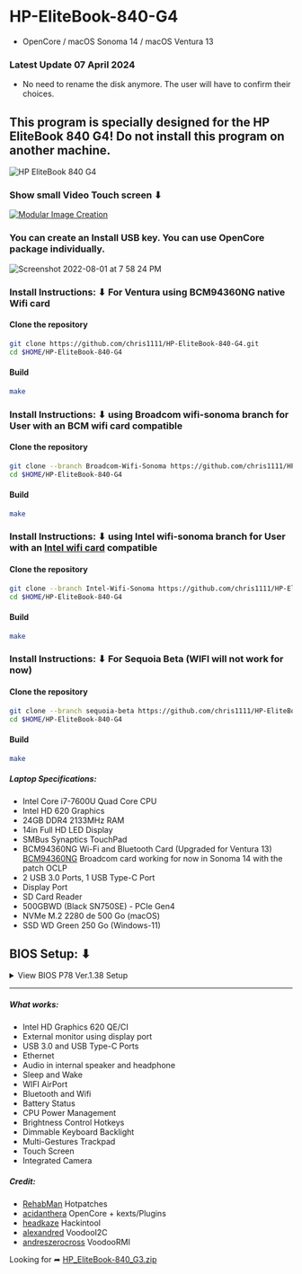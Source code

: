 # HP-EliteBook-840-G4
- OpenCore / macOS Sonoma 14 / macOS Ventura 13

### Latest Update 07 April 2024
- No need to rename the disk anymore. The user will have to confirm their choices.


## This program is specially designed for the HP EliteBook 840 G4! Do not install this program on another machine.


![HP EliteBook 840 G4](https://user-images.githubusercontent.com/6248794/180880895-2980622f-2421-4e36-a178-1fdedc10b38a.png)


### Show small Video Touch screen ⬇︎
[![Modular Image Creation](https://user-images.githubusercontent.com/6248794/180882015-aa6209bd-a10d-4a1e-85cf-d9729b8e0efc.png)](https://youtu.be/jwMZei4FWgo)

### You can create an Install USB key. You can use OpenCore package individually.
![Screenshot 2022-08-01 at 7 58 24 PM](https://user-images.githubusercontent.com/6248794/182264336-393bf0a0-5cde-498e-8bbc-e6f5cf76a1f0.png)


### Install Instructions: ⬇︎ For Ventura using BCM94360NG native Wifi card
#### Clone the repository
```bash
git clone https://github.com/chris1111/HP-EliteBook-840-G4.git
cd $HOME/HP-EliteBook-840-G4
```

#### Build
```bash
make
```


### Install Instructions: ⬇︎ using Broadcom wifi-sonoma branch for User with an BCM wifi card compatible
#### Clone the repository
```bash
git clone --branch Broadcom-Wifi-Sonoma https://github.com/chris1111/HP-EliteBook-840-G4.git
cd $HOME/HP-EliteBook-840-G4
```

#### Build
```bash
make
```

### Install Instructions: ⬇︎ using Intel wifi-sonoma branch for User with an [Intel wifi card](https://openintelwireless.github.io/itlwm/Compat.html#dvm-iwn) compatible
#### Clone the repository
```bash
git clone --branch Intel-Wifi-Sonoma https://github.com/chris1111/HP-EliteBook-840-G4.git
cd $HOME/HP-EliteBook-840-G4
```

#### Build
```bash
make
```

### Install Instructions: ⬇︎ For Sequoia Beta (WIFI will not work for now)
#### Clone the repository
```bash
git clone --branch sequoia-beta https://github.com/chris1111/HP-EliteBook-840-G4.git
cd $HOME/HP-EliteBook-840-G4
```

#### Build
```bash
make
```

##### Laptop Specifications:
- Intel Core i7-7600U Quad Core CPU
- Intel HD 620 Graphics
- 24GB DDR4 2133MHz RAM
- 14in Full HD LED Display
- SMBus Synaptics TouchPad
- BCM94360NG Wi-Fi and Bluetooth Card (Upgraded for Ventura 13) [BCM94360NG](https://www.aliexpress.com/item/32464748097.html?spm=a2g0o.order_list.order_list_main.11.16611802TVtCh4) Broadcom card working for now in Sonoma 14 with the patch OCLP
- 2 USB 3.0 Ports, 1 USB Type-C Port
- Display Port
- SD Card Reader
- 500GBWD (Black SN750SE) - PCIe Gen4
- NVMe M.2 2280 de 500 Go (macOS)
- SSD WD Green 250 Go (Windows-11)

## BIOS Setup: ⬇︎
<details> 
  <summary>View BIOS P78 Ver.1.38 Setup</summary>
	

# Main

# Update System Bios
- Lock BIOS Version ➤ Disable
- Native OS Firmware Update Service ➤ Enable
- BIOS Rollback Policy ➤ Unrestricted Rollback to older BIOS
- BIOS Allow Bios Update using a network ➤ Enable

# Security
- Administrator Tools ➤ Nothing change

## Security Configuration
	- TPM Specification Version ➤ 2.0
- TPM Device ➤ Available
- TPM State ➤ Disable
- Clear TPM ➤ No
- TPM Activation Policy ➤ Allow user to reject

## Security Configuration ➤  Bios SureStart
- Verify Boot Block on every boot ➤ Disable
- BIOS Data Recovery Policy ➤ Automatic
- Prompt on Network Controller Configuration Change ➤ Disable
- Dynamic Runtime Scanning of Boot Block ➤ Disable
- Sure Start BIOS Settings Protection ➤ Disable
- Enhanced HP Firmware Runtime Intrusion Prevention and Detection ➤ Disable
- Sure Start Security Event Policy ➤ Log Event and notify user
- Physical Presence Interface ➤ Disable
- Intel Software Gard Extensions (SGX) ➤ Disable

## Security Configuration ➤ Utilities
- Hard Drive Utilities
- Save/Restore MBR of System Hard Drive ➤ Disable
- Save/Restore GPT of System Hard Drive ➤ Disabled
- Allow OPAL Hard Drive SID Authentication ➤ Disable
- Permanent Disable Absolute Persistence Module Set Once ➤ No
- System Management Command ➤ Enable

# Advanced


## Display Language ➤ (Your Language)
## Select Keyboard Layout ➤ (Your Language)
## Scheduled Power-On
- Sunday ➤ Disable
- Monday ➤ Disable
- Tuesday ➤ Disable
- Wednesday ➤ Disable
- Thursday ➤ Disable
- Friday ➤ Disable
- Saturday ➤ Disable

	
## Boot Options
- Startup Delay (sec.) ➤ 0
- Fast Boot ➤ Disable
- Audio Alerts During Boot ➤ Enable
- NumLock on at boot ➤ Enable
- USB Storage Boot ➤ Enable
- Prompt on Memory Size Change ➤ Disable
- Network (PXE) Boot ➤ Disable
- Prompt on Fixed Storage Change ➤ Disable
- Prompt on Battery Errors ➤ Enable
- Legacy Boot Options ➤ Disable
- Legacy Boot Order ➤ (Your Disk order)
- UEFI Boot Options ➤ Enable
- UEFI Boot Order (Your Disk order)


## Secure Boot Configuration
- Configure Legacy Support and Secure Boot ➤ Legacy Support Enable and Secure Boot Disable
- Import Custom Secure Boot keys ➤ Do Nothing
- Clear Secure Boot keys ➤ Disable
- Reset Secure Boot keys to factory defaults ➤ Disable
- Enable MS UEFI CA key ➤ Yes
- Ready to disable MS UEFI CA Key ➤ Ready
- Custom Keys Image Verification State ➤ No Custom Keys
- Ready BIOS for Device Guard Use ➤ Do Nothing






## System Options
- Turbo-boost ➤ Enable
- Hyperthreading ➤ Enable
- Multi-processor ➤ Enable
- Virtualization Technology (VTx) ➤ Enable
- Virtualization Technology for Directed I/O (VTd) ➤ Disable
- Fast Charge ➤ Disable
- Special Key mapped to Fn + keypress ➤ Disable
- Swap Fn control (Keys) ➤ Disable
- Launch or key without Fn keypress ➤ Enable
- Enable Turbo Boost on DC ➤ Enable
- HP Application Driver ➤ Disable

## Buil-in Device Options
- Embedded LAN controller➤ Enable
- Wake On LAN➤ Boot to Hard Drive
- Integrated Microphone ➤ Enable
- Internal Speakers ➤ Enable
- Runtime Power Management ➤ Enable
- Headphone Output ➤ Enable
- Lock Wireless Button ➤ Enable
- Wireless Network Device (WLAN) ➤ Enable
- Bluetooth ➤ Enable
- Lan / WLAN Auto Switching ➤ Disable
- Wake on Lan in Battery Mode ➤ Disable
- Fan Always on Battery mode on AC Power ➤ Disable
- Fan Quietness Mode ➤ Disable
- Boost Converter ➤ Enable
- Backlit keyboard timeout ➤ 15 secs.
- Integrated Camera ➤ Enable
- Fingerprint Device ➤ Disable
- Touch Device ➤ Enable
- Disable Battery On Next Boot ➤ Do not disable

## Port Options
- Media Card Reader ➤ Enable
- Left USB Ports ➤ Enable
- Right USB Ports ➤ Enable
- Right USB Port 1 ➤ Enable
- Right USB Port 2 ➤ Enable
- Docking USB Ports ➤ Disable
- USB Legacy Port Charging ➤ Enable
- Disable Charging Port in sleep/off if battery below (%): ➤ 10
- Smart Card ➤ Disabled
- M.2 SSD 1 ➤ Enable
- SATA1 ➤ Enable
- Restrict USB Devices ➤ Allow all USB Devices
- USB Type-C Controller Firmware Update ➤ Enable

## Option ROM Launch Policy
- Configure Option ROM Launch Policy ➤ All UEFI

## Power Management Options
- Runtime Power Management ➤ Enable
- Extended Idle Power States ➤ Disable
- Deep Sleep ➤ Disable
- Wake when Lid is Opened ➤ Disable
- Wake on USB ➤ Disable
- Power Control ➤ Enable
- Battery Health Manager ➤ Let HP manage my battery charging

## Remote Management Options
- Active Management (AMT) ➤ Enable
- USB Key Provisioning Support ➤ Disable
- USB Redirection Support ➤ Disable
- Unconfigure AMT on next boot ➤ Do Not Apply
- SOL Terminal Emulation Mode ➤ ANSI
- Show Unconfigure ME Confirmation Prompt ➤ Disable
- Verbose Boot Messages ➤ Disable
- Watchdog Timer ➤ Disable
- OS Watchdog Timer (min.) ➤ 5
- BIOS Watchdog Timer (min.) ➤ 5
- CIRA Timeout (min.) ➤ 1 min

## MAC Address pass Through
- Host Based MAC Address ➤ System Adress
- Reuse Embedded Address Lan Address ➤ Disable




</details>

-----------------------------------------------------------------------------



##### What works:
- Intel HD Graphics 620 QE/CI
- External monitor using display port
- USB 3.0 and USB Type-C Ports
- Ethernet
- Audio in internal speaker and headphone
- Sleep and Wake
- WIFI AirPort
- Bluetooth and Wifi
- Battery Status
- CPU Power Management
- Brightness Control Hotkeys
- Dimmable Keyboard Backlight
- Multi-Gestures Trackpad
- Touch Screen
- Integrated Camera



##### Credit:
- [RehabMan](https://github.com/RehabMan) Hotpatches
- [acidanthera](https://github.com/acidanthera) OpenCore + kexts/Plugins
- [headkaze](https://github.com/headkaze) Hackintool
- [alexandred](https://github.com/alexandred) VoodooI2C
- [andreszerocross](https://github.com/andreszerocross/VoodooRMI) VoodooRMI


Looking for ➦ [HP_EliteBook-840_G3.zip](https://github.com/chris1111/HP-EliteBook-840-G4/files/13370929/HP_EliteBook-840_G3.zip)

 
